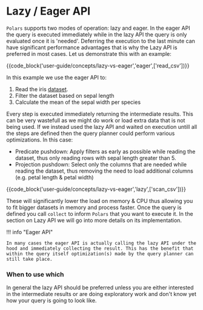 # Lazy / Eager API

`Polars` supports two modes of operation: lazy and eager. In the eager API the query is executed immediately while in the lazy API the query is only evaluated once it is 'needed'. Deferring the execution to the last minute can have significant performance advantages that is why the Lazy API is preferred in most cases. Let us demonstrate this with an example:

{{code_block('user-guide/concepts/lazy-vs-eager','eager',['read_csv'])}}


In this example we use the eager API to:

1. Read the iris [dataset](https://archive.ics.uci.edu/ml/datasets/iris). 
1. Filter the dataset based on sepal length
1. Calculate the mean of the sepal width per species

Every step is executed immediately returning the intermediate results. This can be very wastefull as we might do work or load extra data that is not being used. If we instead used the lazy API and waited on execution untill all the steps are defined then the query planner could perform various optimizations. In this case:

- Predicate pushdown: Apply filters as early as possible while reading the dataset, thus only reading rows with sepal length greater than 5.
- Projection pushdown: Select only the columns that are needed while reading the dataset, thus removing the need to load additional columns (e.g. petal length & petal width)

{{code_block('user-guide/concepts/lazy-vs-eager','lazy',['scan_csv'])}}

These will significantly lower the load on memory & CPU thus allowing you to fit bigger datasets in memory and process faster. Once the query is defined you call `collect` to inform `Polars` that you want to execute it. In the section on Lazy API we will go into more details on its implementation.


!!! info "Eager API"

    In many cases the eager API is actually calling the lazy API under the hood and immediately collecting the result. This has the benefit that within the query itself optimization(s) made by the query planner can still take place. 


### When to use which

In general the lazy API should be preferred unless you are either interested in the intermediate results or are doing exploratory work and don't know yet how your query is going to look like. 

